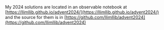 My 2024 solutions are located in an observable notebook at [https://llimllib.github.io/advent2024/](https://llimllib.github.io/advent2024/) and the source for them is in [https://github.com/llimllib/advent2024](https://github.com/llimllib/advent2024)
